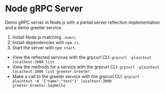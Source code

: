 # Node gRPC Server

Demo gRPC server in Node.js with a partial server reflection implementation and a demo greeter service.

1. Install Node.js matching `.nvmrc`.
2. Install dependencies with `npm ci`.
3. Start the server with `npm start`.

- View the reflected services with the grpcurl CLI: `grpcurl -plaintext localhost:3000 list`
- View the methods for a service with the grpcurl CLI: `grpcurl -plaintext localhost:3000 list greeter.Greeter`
- Make a call to the greeter service with the grpcurl CLI: `grpcurl -plaintext -d '{"name":"test"}' localhost:3000 greeter.Greeter.SayHello`

